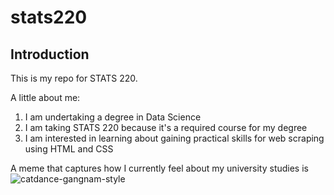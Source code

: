 # stats220
## Introduction
This is my repo for STATS 220. 

A little about me:

1. I am undertaking a degree in Data Science
2. I am taking STATS 220 because it's a required course for my degree
3. I am interested in learning about gaining practical skills for web scraping using HTML and CSS

A meme that captures how I currently feel about my university studies is ![catdance-gangnam-style](https://c.tenor.com/mPG9PFcv9FQAAAAd/tenor.gif)
